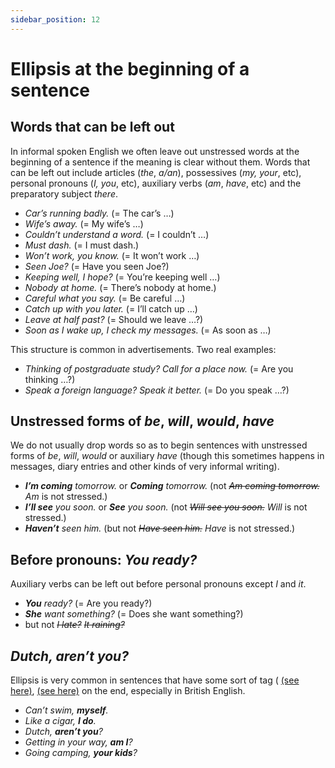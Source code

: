 ```yaml
---
sidebar_position: 12
---
```


# Ellipsis at the beginning of a sentence

## Words that can be left out

In informal spoken English we often leave out unstressed words at the beginning of a sentence if the meaning is clear without them. Words that can be left out include articles (*the*, *a/an*), possessives (*my, your*, etc), personal pronouns (*I, you*, etc), auxiliary verbs (*am*, *have*, etc) and the preparatory subject *there*.

- *Car’s running badly.* (= The car’s …)
- *Wife’s away.* (= My wife’s …)
- *Couldn’t understand a word.* (= I couldn’t …)
- *Must dash.* (= I must dash.)
- *Won’t work, you know.* (= It won’t work …)
- *Seen Joe?* (= Have you seen Joe?)
- *Keeping well, I hope?* (= You’re keeping well …)
- *Nobody at home.* (= There’s nobody at home.)
- *Careful what you say.* (= Be careful …)
- *Catch up with you later.* (= I’ll catch up …)
- *Leave at half past?* (= Should we leave …?)
- *Soon as I wake up, I check my messages.* (= As soon as …)

This structure is common in advertisements. Two real examples:

- *Thinking of postgraduate study? Call for a place now.* (= Are you thinking …?)
- *Speak a foreign language? Speak it better.* (= Do you speak …?)

## Unstressed forms of *be*, *will*, *would*, *have*

We do not usually drop words so as to begin sentences with unstressed forms of *be*, *will*, *would* or auxiliary *have* (though this sometimes happens in messages, diary entries and other kinds of very informal writing).

- ***I’m coming** tomorrow.* or ***Coming** tomorrow.* (not *~~Am coming tomorrow.~~* *Am* is not stressed.)
- ***I’ll see** you soon.* or ***See** you soon.* (not *~~Will see you soon.~~* *Will* is not stressed.)
- ***Haven’t** seen him.* (but not *~~Have seen him.~~* *Have* is not stressed.)

## Before pronouns: *You ready?*

Auxiliary verbs can be left out before personal pronouns except *I* and *it*.

- ***You** ready?* (= Are you ready?)
- ***She** want something?* (= Does she want something?)
- but not *~~I late?~~* *~~It raining?~~*

## *Dutch, aren’t you?*

Ellipsis is very common in sentences that have some sort of tag ( [(see here)](./../speech-and-spoken-exchanges/question-tags-basic-information), [(see here)](./../speech-and-spoken-exchanges/spoken-sentence-structure) on the end, especially in British English.

- *Can’t swim, **myself**.*
- *Like a cigar, **I do**.*
- *Dutch, **aren’t you**?*
- *Getting in your way, **am I**?*
- *Going camping, **your kids**?*
